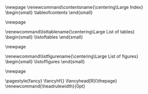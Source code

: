 <!-- Table of contents -->
\newpage
\renewcommand\contentsname{\centering\Large Index}
\begin{small}
\tableofcontents
\end{small}

\newpage

<!-- List of tables -->
\renewcommand\listtablename{\centering\Large List of tables}
\begin{small}
\listoftables
\end{small}

\newpage

<!-- List of figures -->
\renewcommand\listfigurename{\centering\Large List of figures}
\begin{small}
\listoffigures
\end{small}

\newpage

\pagestyle{fancy}
\fancyhf{}
\fancyhead[R]{\thepage}
\renewcommand{\headrulewidth}{0pt}
